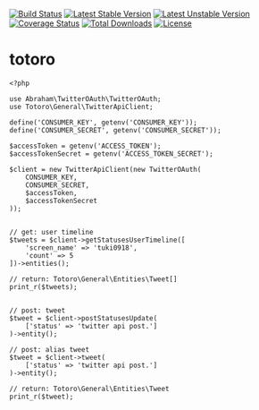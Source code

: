 [![Build Status](https://travis-ci.org/tuki0918/totoro.svg?branch=master)](https://travis-ci.org/tuki0918/totoro)
[![Latest Stable Version](https://poser.pugx.org/tuki0918/totoro/v/stable)](https://packagist.org/packages/tuki0918/totoro)
[![Latest Unstable Version](https://poser.pugx.org/tuki0918/totoro/v/unstable)](https://packagist.org/packages/tuki0918/totoro)
[![Coverage Status](https://coveralls.io/repos/github/tuki0918/totoro/badge.svg?branch=master)](https://coveralls.io/github/tuki0918/totoro?branch=master)
[![Total Downloads](https://poser.pugx.org/tuki0918/totoro/downloads)](https://packagist.org/packages/tuki0918/totoro)
[![License](https://poser.pugx.org/tuki0918/totoro/license)](https://packagist.org/packages/tuki0918/totoro)

# totoro

```
<?php

use Abraham\TwitterOAuth\TwitterOAuth;
use Totoro\General\TwitterApiClient;

define('CONSUMER_KEY', getenv('CONSUMER_KEY'));
define('CONSUMER_SECRET', getenv('CONSUMER_SECRET'));

$accessToken = getenv('ACCESS_TOKEN');
$accessTokenSecret = getenv('ACCESS_TOKEN_SECRET');

$client = new TwitterApiClient(new TwitterOAuth(
    CONSUMER_KEY,
    CONSUMER_SECRET,
    $accessToken,
    $accessTokenSecret
));


// get: user timeline
$tweets = $client->getStatusesUserTimeline([
    'screen_name' => 'tuki0918',
    'count' => 5
])->entities();

// return: Totoro\General\Entities\Tweet[]
print_r($tweets);


// post: tweet
$tweet = $client->postStatusesUpdate(
    ['status' => 'twitter api post.']
)->entity();

// post: alias tweet
$tweet = $client->tweet(
    ['status' => 'twitter api post.']
)->entity();

// return: Totoro\General\Entities\Tweet
print_r($tweet);

```
